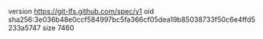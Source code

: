 version https://git-lfs.github.com/spec/v1
oid sha256:3e036b48e0ccf584997bc5fa366cf05dea19b85038733f50c6e4ffd5233a5747
size 7460
